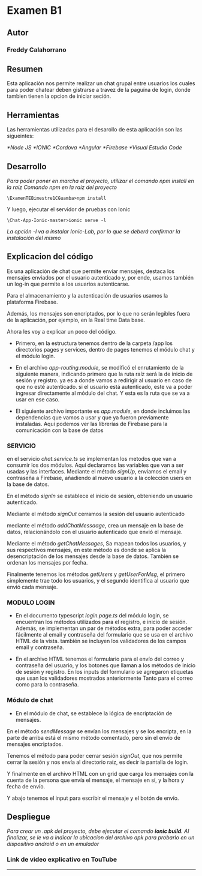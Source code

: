 # Examen B1

## Autor

### Freddy Calahorrano 

## Resumen

Esta aplicación nos permite realizar un chat grupal entre usuarios los cuales para poder chatear deben gistrarse a travez de la paguína de login, donde tambien tienen la opcion de iniciar seción.


##  Herramientas

Las herramientas utilizadas para el desarollo de esta aplicación son las sigueintes:

_*Node JS_
_*IONIC_
_*Cordova_
_*Angular_
_*Firebase_
_*Visual Estudio Code_

## Desarrollo

_Para poder poner en marcha el proyecto, utilizar el comando npm install en la raíz_
_Comando npm en la raíz del proyecto_

```
\ExamenTEBimestre1CGuamba>npm install
```

Y luego, ejecutar el servidor de pruebas con Ionic

```
\Chat-App-Ionic-master>ionic serve -l
```
_La opción -l va a instalar Ionic-Lab, por lo que se deberá confirmar la instalación del mismo_

## Explicacion del código 

Es una aplicación de chat que permite enviar mensajes, destaca los mensajes enviados por el usuario autenticado y, por ende, usamos también un log-in que permite a los usuarios autenticarse.

Para el almacenamiento y la autenticación de usuarios usamos la plataforma Firebase.

Además, los mensajes son encriptados, por lo que no serán legibles fuera de la aplicación, por ejemplo, en la Real time Data base.

Ahora les voy a explicar un poco del código.

* Primero, en la estructura tenemos dentro de la carpeta /app los directorios pages y services, dentro de pages tenemos el módulo chat y el módulo login. 

* En el archivo _app-routing.module_, se modificó el enrutamiento de la siguiente manera, indicando primero que la ruta raíz será la de inicio de sesión y registro. ya es a donde vamos a redirigir al usuario en caso de que no esté autenticado.  si el usuario está autenticado, este va a poder ingresar directamente al módulo del chat.  Y esta es la ruta que se va a usar en ese caso.

* El siguiente archivo importante es _app.module_, en donde incluimos las dependencias que vamos a usar y que ya fueron previamente instaladas. Aquí podemos ver las librerías de Firebase para la comunicación con la base de datos

### SERVICIO 

en el servicio _chat.service.ts_ se implementan los metodos que van a consumir los dos módulos. Aquí declaramos las variables que van a ser usadas y las interfaces. 
Mediante el método _signUp_, enviamos el email y contraseña a Firebase, añadiendo al nuevo usuario a la colección users en la base de datos.

En el método _signIn_ se establece el inicio de sesión, obteniendo un usuario autenticado.

Mediante el método _signOut_ cerramos la sesión del usuario autenticado


mediante el método _addChatMessaage_, crea un mensaje en la base de datos, relacionándolo con el usuario autenticado que envió el mensaje.

Mediante el método _getChatMessages_, Sa mapean todos los usuarios, y sus respectivos mensajes, en este método es donde se aplica la desencriptación de los mensajes desde la base de datos. También se ordenan los mensajes por fecha.

Finalmente tenemos los métodos _getUsers_ y _getUserForMsg_, el primero simplemente trae todo los usuarios, y el segundo identifica al usuario que envió cada mensaje.


### MODULO LOGIN

* En el documento typescript _login.page.ts_ del módulo login, se encuentran los métodos utilizados para el registro, e inicio de sesión. Además, se implementan un par de métodos extra, para poder acceder fácilmente al email y contraseña del formulario que se usa en el archivo HTML de la vista. también se incluyen los validadores de los campos email y contraseña.

* En el archivo HTML tenemos el formulario para el envío del correo y contraseña del usuario, y los botones que llaman a los métodos de inicio de sesión y registro. En los inputs del formulario se agregaron etiquetas que usan los validadores mostrados anteriormente Tanto para el correo como para la contraseña. 

### Módulo de chat

* En el módulo de chat, se establece la lógica de encriptación de mensajes. 

En el método _sendMessage_ se envían los mensajes y se los encripta, en la parte de arriba está el mismo método comentado, pero sin el envío de mensajes encriptados.

Tenemos el método para poder cerrar sesión _signOut_, que nos permite cerrar la sesión y nos envía al directorio raíz, es decir la pantalla de login.


Y finalmente en el archivo HTML con un grid que carga los mensajes con la cuenta de la persona que envía el mensaje, el mensaje en sí, y la hora y fecha de envío.                   
  
Y abajo tenemos el input para escribir el mensaje y el botón de envío.

## Despliegue 

_Para crear un .apk del proyecto, debe ejecutar el comando **ionic build**. Al finalizar, se le va a indicar la ubicacion del archivo apk para probarlo en un dispositivo android o en un emulador_


### Link de video explicativo en TouTube

------------
